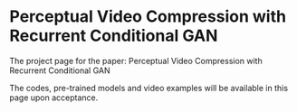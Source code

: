 # Perceptual Video Compression with Recurrent Conditional GAN

The project page for the paper: Perceptual Video Compression with Recurrent Conditional GAN

The codes, pre-trained models and video examples will be available in this page upon acceptance.

